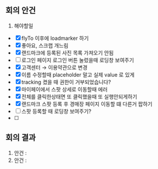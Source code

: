 ## 회의 안건

1. 해야할일
- [x]  flyTo 이후에 loadmarker 하기
- [x]  좋아요, 스크랩 개느림
- [x]  랜드마크에 등록된 사진 목록 가져오기 안됨
- [ ]  로그인 페이지 로그인 버튼 눌렀을때 로딩창 보여주기
- [x]  고객센터 → 이용약관으로 변경
- [x]  이름 수정할때 placeholder 말고 실제 value 로 있게
- [x]  tracking 켰을 때 권한이 거부되었습니다?
- [x]  마이페이에서 스팟 상세로 이동할때 에러
- [x]  전체를 클릭한상태면 또 클릭했을때 또 실행안되게하기
- [x]  랜드마크 스팟 등록 후 경매장 페이지 이동할 떄 다른거 팝하기
- [ ]  스팟 등록할 때 로딩창 보여주기?
- [ ] 

## 회의 결과

1. 안건 :
2. 안건 :